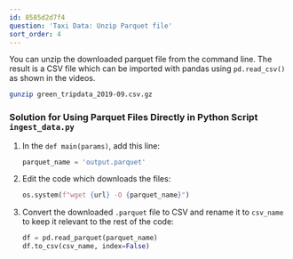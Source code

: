 ```yaml
---
id: 8585d2d7f4
question: 'Taxi Data: Unzip Parquet file'
sort_order: 4
---
```


You can unzip the downloaded parquet file from the command line. The result is a CSV file which can be imported with pandas using `pd.read_csv()` as shown in the videos.

```bash
gunzip green_tripdata_2019-09.csv.gz
```

### Solution for Using Parquet Files Directly in Python Script `ingest_data.py`

1. In the `def main(params)`, add this line:
   
   ```python
   parquet_name = 'output.parquet'
   ```

2. Edit the code which downloads the files:

   ```python
   os.system(f"wget {url} -O {parquet_name}")
   ```

3. Convert the downloaded `.parquet` file to CSV and rename it to `csv_name` to keep it relevant to the rest of the code:

   ```python
   df = pd.read_parquet(parquet_name)
   df.to_csv(csv_name, index=False)
   ```